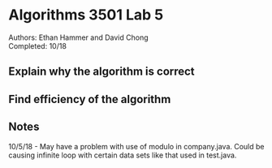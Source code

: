 # Algorithms 3501 Lab 5
Authors: Ethan Hammer and David Chong\
Completed: 10/18

Explain why the algorithm is correct
-


Find efficiency of the algorithm
-

Notes
-
10/5/18 - May have a problem with use of modulo in company.java. 
Could be causing infinite loop with certain data sets like that used in test.java.